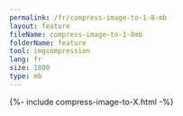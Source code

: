 ```yaml
---
permalink: /fr/compress-image-to-1-8-mb
layout: feature
fileName: compress-image-to-1-8mb
folderName: feature
tool: imgcompression
lang: fr
size: 1800
type: mb
---
```


{%- include compress-image-to-X.html -%}
